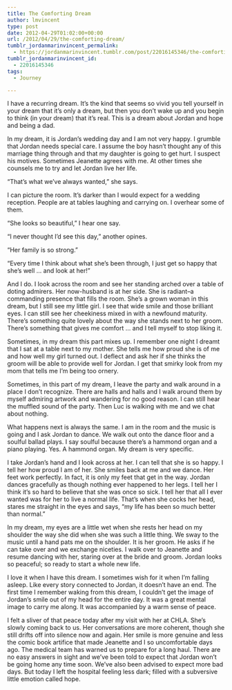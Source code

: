 ```yaml
---
title: The Comforting Dream
author: lmvincent
type: post
date: 2012-04-29T01:02:00+00:00
url: /2012/04/29/the-comforting-dream/
tumblr_jordanmarinvincent_permalink:
  - https://jordanmarinvincent.tumblr.com/post/22016145346/the-comforting-dream
tumblr_jordanmarinvincent_id:
  - 22016145346
tags:
  - Journey

---
```

I have a recurring dream. It’s the kind that seems so vivid you tell yourself in your dream that it’s only a dream, but then you don’t wake up and you begin to think (in your dream) that it’s real. This is a dream about Jordan and hope and being a dad.

In my dream, it is Jordan’s wedding day and I am not very happy. I grumble that Jordan needs special care. I assume the boy hasn’t thought any of this marriage thing through and that my daughter is going to get hurt. I suspect his motives. Sometimes Jeanette agrees with me. At other times she counsels me to try and let Jordan live her life.

“That’s what we’ve always wanted,” she says.

I can picture the room. It’s darker than I would expect for a wedding reception. People are at tables laughing and carrying on. I overhear some of them.

“She looks so beautiful,” I hear one say.

“I never thought I’d see this day,” another opines.

“Her family is so strong.”

“Every time I think about what she’s been through, I just get so happy that she’s well … and look at her!”

And I do. I look across the room and see her standing arched over a table of doting admirers. Her now-husband is at her side. She is radiant–a commanding presence that fills the room. She’s a grown woman in this dream, but I still see my little girl. I see that wide smile and those brilliant eyes. I can still see her cheekiness mixed in with a newfound maturity. There’s something quite lovely about the way she stands next to her groom. There’s something that gives me comfort … and I tell myself to stop liking it.

Sometimes, in my dream this part mixes up. I remember one night I dreamt that I sat at a table next to my mother. She tells me how proud she is of me and how well my girl turned out. I deflect and ask her if she thinks the groom will be able to provide well for Jordan. I get that smirky look from my mom that tells me I’m being too ornery.

Sometimes, in this part of my dream, I leave the party and walk around in a place I don’t recognize. There are halls and halls and I walk around them by myself admiring artwork and wandering for no good reason. I can still hear the muffled sound of the party. Then Luc is walking with me and we chat about nothing.

What happens next is always the same. I am in the room and the music is going and I ask Jordan to dance. We walk out onto the dance floor and a soulful ballad plays. I say soulful because there’s a hammond organ and a piano playing. Yes. A hammond organ. My dream is very specific.

I take Jordan’s hand and I look across at her. I can tell that she is so happy. I tell her how proud I am of her. She smiles back at me and we dance. Her feet work perfectly. In fact, it is only my feet that get in the way. Jordan dances gracefully as though nothing ever happened to her legs. I tell her I think it’s so hard to believe that she was once so sick. I tell her that all I ever wanted was for her to live a normal life. That’s when she cocks her head, stares me straight in the eyes and says, “my life has been so much better than normal.”

In my dream, my eyes are a little wet when she rests her head on my shoulder the way she did when she was such a little thing. We sway to the music until a hand pats me on the shoulder. It is her groom. He asks if he can take over and we exchange niceties. I walk over to Jeanette and resume dancing with her, staring over at the bride and groom. Jordan looks so peaceful; so ready to start a whole new life.

I love it when I have this dream. I sometimes wish for it when I’m falling asleep. Like every story connected to Jordan, it doesn’t have an end. The first time I remember waking from this dream, I couldn’t get the image of Jordan’s smile out of my head for the entire day. It was a great mental image to carry me along. It was accompanied by a warm sense of peace.

I felt a sliver of that peace today after my visit with her at CHLA. She’s slowly coming back to us. Her conversations are more coherent, though she still drifts off into silence now and again. Her smile is more genuine and less the comic book artifice that made Jeanette and I so uncomfortable days ago. The medical team has warned us to prepare for a long haul. There are no easy answers in sight and we’ve been told to expect that Jordan won’t be going home any time soon. We’ve also been advised to expect more bad days. But today I left the hospital feeling less dark; filled with a subversive little emotion called hope.